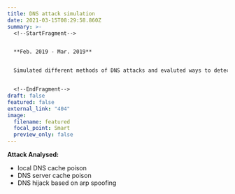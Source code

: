 ```yaml
---
title: DNS attack simulation
date: 2021-03-15T08:29:58.860Z
summary: >-
  <!--StartFragment-->


  **Feb. 2019 - Mar. 2019**


  Simulated different methods of DNS attacks and evaluted ways to detect these attacks


  <!--EndFragment-->
draft: false
featured: false
external_link: "404"
image:
  filename: featured
  focal_point: Smart
  preview_only: false
---
```

<!--StartFragment-->

**Attack Analysed:**

* local DNS cache poison
* DNS server cache poison
* DNS hijack based on arp spoofing 

<!--EndFragment-->